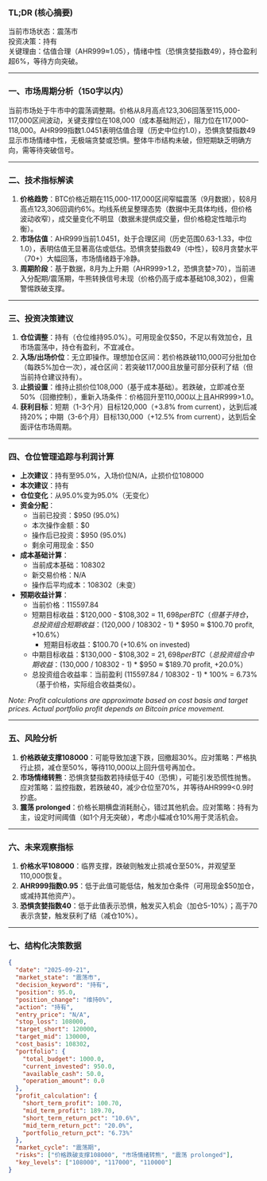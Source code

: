 ### TL;DR (核心摘要)
当前市场状态：震荡市  
投资决策：持有  
关键理由：估值合理（AHR999≈1.05），情绪中性（恐惧贪婪指数49），持仓盈利超6%，等待方向突破。

---

### 一、市场周期分析（150字以内）
当前市场处于牛市中的震荡调整期。价格从8月高点123,306回落至115,000-117,000区间波动，关键支撑位在108,000（成本基础附近），阻力位在117,000-118,000。AHR999指数1.0451表明估值合理（历史中位约1.0），恐惧贪婪指数49显示市场情绪中性，无极端贪婪或恐惧。整体牛市结构未破，但短期缺乏明确方向，需等待突破信号。

---

### 二、技术指标解读
1. **价格趋势**：BTC价格近期在115,000-117,000区间窄幅震荡（9月数据），较8月高点123,306回调约6%。均线系统呈整理态势（数据中无具体均线，但价格波动收窄），成交量变化不明显（数据未提供成交量，但价格稳定性暗示均衡）。
2. **市场估值**：AHR999当前1.0451，处于合理区间（历史范围0.63-1.33，中位1.0），表明估值无显著高估或低估。恐惧贪婪指数49（中性），较8月贪婪水平（70+）大幅回落，市场情绪趋于冷静。
3. **周期阶段**：基于数据，8月为上升期（AHR999>1.2，恐惧贪婪>70），当前进入分配期/震荡期，牛熊转换信号未现（价格仍高于成本基础108,302），但需警惕跌破支撑。

---

### 三、投资决策建议
1. **仓位调整**：持有（仓位维持95.0%）。可用现金仅$50，不足以有效加仓，且市场震荡中，持仓有盈利，不宜减仓。
2. **入场/出场价位**：无立即操作。理想加仓区间：若价格跌破110,000可分批加仓（每跌5%加仓一次），减仓区间：若突破117,000且放量可部分获利了结（但当前持仓建议持有）。
3. **止损设置**：维持止损价位108,000（基于成本基础）。若跌破，立即减仓至50%（回撤控制），重新入场条件：价格回升至110,000以上且AHR999>1.0。
4. **获利目标**：短期（1-3个月）目标120,000（+3.8% from current），达到后减持20%；中期（3-6个月）目标130,000（+12.5% from current），达到后全面评估市场周期。

---

### 四、仓位管理追踪与利润计算
- **上次建议**：持有至95.0%，入场价位N/A，止损价位108000
- **本次建议**：持有
- **仓位变化**：从95.0%变为95.0%（无变化）
- **资金分配**：
  - 当前已投资：$950 (95.0%)
  - 本次操作金额：$0
  - 操作后已投资：$950 (95.0%)
  - 剩余可用现金：$50
- **成本基础计算**：
  - 当前成本基础：108302
  - 新交易价格：N/A
  - 操作后平均成本：108302（未变）
- **预期收益计算**：
  - 当前价格：115597.84
  - 短期目标收益：$120,000 - $108,302 = $11,698 per BTC（但基于持仓，总投资组合短期收益：($120,000 / 108302 - 1) * $950 ≈ $100.70 profit, +10.6%）
    - 短期目标收益：$100.70 (+10.6% on invested)
  - 中期目标收益：$130,000 - $108,302 = $21,698 per BTC（总投资组合中期收益：($130,000 / 108302 - 1) * $950 ≈ $189.70 profit, +20.0%）
  - 总投资组合收益率：当前盈利 (115597.84 / 108302 - 1) * 100% = 6.73%（基于价格，实际组合收益类似）。

*Note: Profit calculations are approximate based on cost basis and target prices. Actual portfolio profit depends on Bitcoin price movement.*

---

### 五、风险分析
1. **价格跌破支撑108000**：可能导致加速下跌，回撤超30%。应对策略：严格执行止损，减仓至50%，等待110,000以上回升信号再加仓。
2. **市场情绪转熊**：恐惧贪婪指数若持续低于40（恐惧），可能引发恐慌性抛售。应对策略：监控指数，若跌破40，减少仓位至70%，并等待AHR999<0.9时抄底。
3. **震荡 prolonged**：价格长期横盘消耗耐心，错过其他机会。应对策略：持有为主，设定时间阈值（如1个月无突破），考虑小幅减仓10%用于灵活机会。

---

### 六、未来观察指标
1. **价格水平108000**：临界支撑，跌破则触发止损减仓至50%，并观望至110,000恢复。
2. **AHR999指数0.95**：低于此值可能低估，触发加仓条件（可用现金$50加仓，或减持其他资产）。
3. **恐惧贪婪指数40**：低于此值表示恐惧，触发买入机会（加仓5-10%）；高于70表示贪婪，触发获利了结（减仓10%）。

---

### 七、结构化决策数据
```json
{
  "date": "2025-09-21",
  "market_state": "震荡市",
  "decision_keyword": "持有",
  "position": 95.0,
  "position_change": "维持0%",
  "action": "持有",
  "entry_price": "N/A",
  "stop_loss": 108000,
  "target_short": 120000,
  "target_mid": 130000,
  "cost_basis": 108302,
  "portfolio": {
    "total_budget": 1000.0,
    "current_invested": 950.0,
    "available_cash": 50.0,
    "operation_amount": 0.0
  },
  "profit_calculation": {
    "short_term_profit": 100.70,
    "mid_term_profit": 189.70,
    "short_term_return_pct": "10.6%",
    "mid_term_return_pct": "20.0%",
    "portfolio_return_pct": "6.73%"
  },
  "market_cycle": "震荡期",
  "risks": ["价格跌破支撑108000", "市场情绪转熊", "震荡 prolonged"],
  "key_levels": ["108000", "117000", "110000"]
}
```